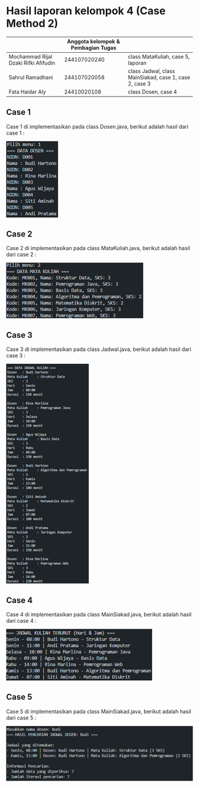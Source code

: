 # Hasil laporan kelompok 4 (Case Method 2)

|  | Anggota kelompok & Pembagian Tugas | |
|--|--|--| 
| Mochammad Rijal Dzaki Rifki Afifudin| 244107020240 |  class MataKuliah, case 5, laporan |
| Sahrul Ramadhani| 244107020058| class Jadwal, class MainSiakad, case 1, case 2, case 3 |
| Fata Haidar Aly| 24410020108 | class Dosen, case 4 |

## Case 1
Case 1 di implementasikan pada class Dosen.java, berikut adalah hasil dari case 1 :

![case1](img/case1.png)

## Case 2
Case 2 di implementasikan pada class MataKuliah.java, berikut adalah hasil dari case 2 :

![case2](img/case2.png)

## Case 3
Case 3 di implementasikan pada class Jadwal.java, berikut adalah hasil dari case 3 :

![case3](img/case3.png)

## Case 4
Case 4 di implementasikan pada class MainSiakad.java, berikut adalah hasil dari case 4 :

![case4](img/case4.png)

## Case 5 
Case 5 di implementasikan pada class MainSiakad.java, berikut adalah hasil dari case 5 :

![case5](img/case5.png)




